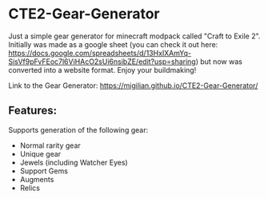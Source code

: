 # CTE2-Gear-Generator
Just a simple gear generator for minecraft modpack called "Craft to Exile 2". Initially was made as a google sheet (you can check it out here: 
https://docs.google.com/spreadsheets/d/13HxIXAmYq-SisVf9pFvFEoc7l6ViHAcO2sUi6nsibZE/edit?usp=sharing)
but now was converted into a website format. Enjoy your buildmaking!

Link to the Gear Generator: https://migilian.github.io/CTE2-Gear-Generator/

## Features:
Supports generation of the following gear:
* Normal rarity gear
* Unique gear
* Jewels (including Watcher Eyes)
* Support Gems
* Augments
* Relics
